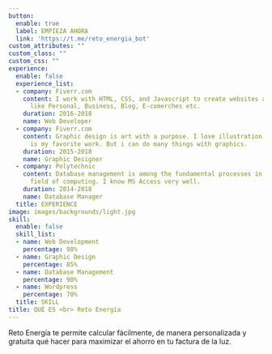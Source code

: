 ```yaml
---
button:
  enable: true
  label: EMPIEZA AHORA
  link: 'https://t.me/reto_energia_bot'
custom_attributes: ""
custom_class: ""
custom_css: ""
experience:
  enable: false
  experience_list:
  - company: Fiverr.com
    content: I work with HTML, CSS, and Javascript to create websites and web applications
      like Personal, Business, Blog, E-comerches etc.
    duration: 2016-2018
    name: Web Developer
  - company: Fiverr.com
    content: Graphic design is art with a purpose. I love illustration, so logo desing
      is my favorite work. But i can do many things with graphics.
    duration: 2015-2018
    name: Graphic Designer
  - company: Polytechnic
    content: Database management is among the fundamental processes in the software
      field of computing. I know MS Access very well.
    duration: 2014-2018
    name: Database Manager
  title: EXPERIENCE
image: images/backgrounds/light.jpg
skill:
  enable: false
  skill_list:
  - name: Web Development
    percentage: 98%
  - name: Graphic Design
    percentage: 85%
  - name: Database Management
    percentage: 90%
  - name: Wordpress
    percentage: 70%
  title: SKILL
title: QUÉ ES <br> Reto Energía
---
```


Reto Energía te permite calcular fácilmente, de manera personalizada y gratuita qué hacer para maximizar el ahorro en tu factura de la luz.